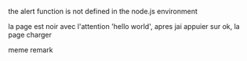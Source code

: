 the alert function is not defined in the node.js environment


la page est noir avec l'attention 'hello world', apres jai appuier sur ok, la page charger


meme remark